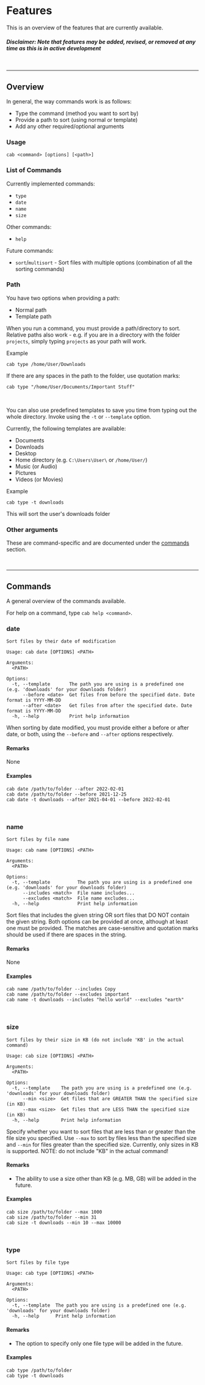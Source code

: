# Features
This is an overview of the features that are currently available. 
#### *Disclaimer: Note that features may be added, revised, or removed at any time as this is in active development*

<br>

---

## Overview

In general, the way commands work is as follows:
- Type the command (method you want to sort by)
- Provide a path to sort (using normal or template)
- Add any other required/optional arguments

### Usage
```
cab <command> [options] [<path>]
```

### List of Commands
Currently implemented commands:
- `type`
- `date`
- `name`
- `size`

Other commands:
- `help`

Future commands:
- `sort`/`multisort` - Sort files with multiple options (combination of all the sorting commands)

### Path
You have two options when providing a path:
- Normal path 
- Template path

When you run a command, you must provide a path/directory to sort. Relative paths also work - e.g. if you are in a directory with the folder `projects`, simply typing `projects` as your path will work.

Example
```
cab type /home/User/Downloads
```

If there are any spaces in the path to the folder, use quotation marks:
```
cab type "/home/User/Documents/Important Stuff" 
```

<br>

You can also use predefined templates to save you time from typing out the whole directory. Invoke using the `-t` or `--template` option.

Currently, the following templates are available:
* Documents
* Downloads
* Desktop
* Home directory (e.g. `C:\Users\User\` or `/home/User/`)
* Music (or Audio)
* Pictures
* Videos (or Movies)

Example
```
cab type -t downloads
```
This will sort the user's downloads folder

### Other arguments
These are command-specific and are documented under the [commands](#commands) section.


<br>

---

## Commands
A general overview of the commands available.

For help on a command, type `cab help <command>`.

### date
```
Sort files by their date of modification

Usage: cab date [OPTIONS] <PATH>

Arguments:
  <PATH>

Options:
  -t, --template       The path you are using is a predefined one (e.g. 'downloads' for your downloads folder)
      --before <date>  Get files from before the specified date. Date format is YYYY-MM-DD
      --after <date>   Get files from after the specified date. Date format is YYYY-MM-DD
  -h, --help           Print help information
```
When sorting by date modified, you must provide either a before or after date, or both, using the `--before` and `--after` options respectively.

#### Remarks
None

#### Examples
```
cab date /path/to/folder --after 2022-02-01
cab date /path/to/folder --before 2021-12-25
cab date -t downloads --after 2021-04-01 --before 2022-02-01
```

<br>

### name
```
Sort files by file name

Usage: cab name [OPTIONS] <PATH>

Arguments:
  <PATH>

Options:
  -t, --template          The path you are using is a predefined one (e.g. 'downloads' for your downloads folder)
      --includes <match>  File name includes...
      --excludes <match>  File name excludes...
  -h, --help              Print help information
```
Sort files that includes the given string OR sort files that DO NOT contain the given string. Both options can be provided at once, although at least one must be provided. The matches are case-sensitive and quotation marks should be used if there are spaces in the string.

#### Remarks
None

#### Examples
```
cab name /path/to/folder --includes Copy
cab name /path/to/folder --excludes important
cab name -t downloads --includes "hello world" --excludes "earth"
```

<br>

### size
```
Sort files by their size in KB (do not include 'KB' in the actual command)

Usage: cab size [OPTIONS] <PATH>

Arguments:
  <PATH>

Options:
  -t, --template    The path you are using is a predefined one (e.g. 'downloads' for your downloads folder)
      --min <size>  Get files that are GREATER THAN the specified size (in KB)
      --max <size>  Get files that are LESS THAN the specified size (in KB)
  -h, --help        Print help information
```
Specify whether you want to sort files that are less than or greater than the file size you specified. Use `--max` to sort by files less than the specified size and `--min` for files greater than the specified size. Currently, only sizes in KB is supported. NOTE: do not include "KB" in the actual command!

#### Remarks
- The ability to use a size other than KB (e.g. MB, GB) will be added in the future.

#### Examples
```
cab size /path/to/folder --max 1000
cab size /path/to/folder --min 31
cab size -t downloads --min 10 --max 10000
```

<br>

### type
```
Sort files by file type

Usage: cab type [OPTIONS] <PATH>

Arguments:
  <PATH>

Options:
  -t, --template  The path you are using is a predefined one (e.g. 'downloads' for your downloads folder)
  -h, --help      Print help information
```
#### Remarks
- The option to specify only one file type will be added in the future.

#### Examples
```
cab type /path/to/folder
cab type -t downloads
```
